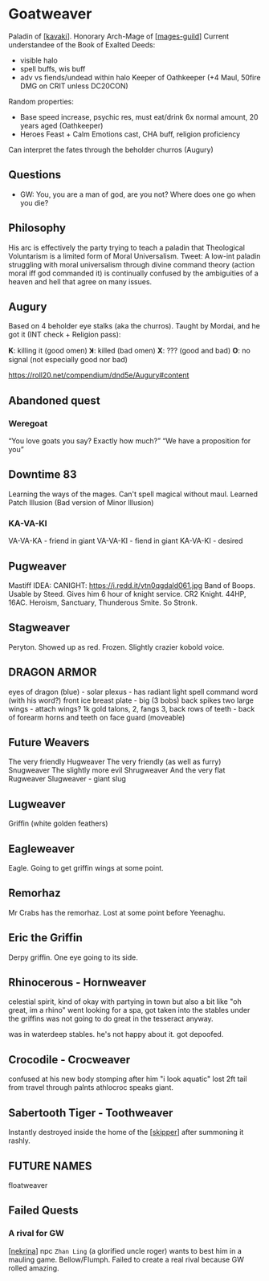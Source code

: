 # Goatweaver
Paladin of [[kavaki]].
Honorary Arch-Mage of [[mages-guild]]
Current understandee of the Book of Exalted Deeds:
- visible halo
- spell buffs, wis buff
- adv vs fiends/undead within halo
Keeper of Oathkeeper (+4 Maul, 50fire DMG on CRIT unless DC20CON)

Random properties:
- Base speed increase, psychic res, must eat/drink 6x normal amount, 20 years aged (Oathkeeper)
- Heroes Feast + Calm Emotions cast, CHA buff, religion proficiency

Can interpret the fates through the beholder churros (Augury)

## Questions
- GW: You, you are a man of god, are you not? Where does one go when you die?

## Philosophy
His arc is effectively the party trying to teach a paladin that Theological Voluntarism is a limited form of Moral Universalism.
Tweet: A low-int paladin struggling with moral universalism through divine command theory (action moral iff god commanded it) is continually confused by the ambiguities of a heaven and hell that agree on many issues.

## Augury
Based on 4 beholder eye stalks (aka the churros). Taught by Mordai, and he got it (INT check + Religion pass):

**K**: killing it (good omen)
**Ʞ**: killed (bad omen)
**X**: ??? (good and bad)
**O**: no signal (not especially good nor bad)

https://roll20.net/compendium/dnd5e/Augury#content

## Abandoned quest
### Weregoat
“You love goats you say? Exactly how much?”
“We have a proposition for you”

## Downtime 83
Learning the ways of the mages.
Can't spell magical without maul.
Learned Patch Illusion (Bad version of Minor Illusion)

### KA-VA-KI
VA-VA-KA - friend in giant
VA-VA-KI - fiend in giant
KA-VA-KI - desired

## Pugweaver
Mastiff
IDEA: CANIGHT: https://i.redd.it/vtn0qgdald061.jpg
Band of Boops. Usable by Steed. Gives him 6 hour of knight service.
CR2 Knight. 44HP, 16AC. Heroism, Sanctuary, Thunderous Smite. So Stronk.

## Stagweaver
Peryton. Showed up as red. Frozen. Slightly crazier kobold voice.

## DRAGON ARMOR
eyes of dragon (blue) - solar plexus - has radiant light spell command word (with his word?)
front ice breast plate - big  (3 bobs)
back spikes
two large wings - attach wings? 1k gold
talons, 2, fangs 3, back rows of teeth - back of forearm
horns and teeth on face guard (moveable)


## Future Weavers
The very friendly Hugweaver
The very friendly (as well as furry) Snugweaver
The slightly more evil Shrugweaver
And the very flat Rugweaver
Slugweaver - giant slug

## Lugweaver
Griffin (white golden feathers)

## Eagleweaver
Eagle. Going to get griffin wings at some point.

## Remorhaz
Mr Crabs has the remorhaz.
Lost at some point before Yeenaghu.

## Eric the Griffin
Derpy griffin. One eye going to its side.

## Rhinocerous - Hornweaver
celestial spirit, kind of okay with partying in town
but also a bit like "oh great, im a rhino"
went looking for a spa, got taken into the stables under the griffins
was not going to do great in the tesseract anyway.

was in waterdeep stables. he's not happy about it.
got depoofed.

## Crocodile - Crocweaver
confused at his new body
stomping after him
"i look aquatic"
lost 2ft tail from travel through palnts
athlocroc
speaks giant.

## Sabertooth Tiger - Toothweaver
Instantly destroyed inside the home of the [[skipper]] after summoning it rashly.

## FUTURE NAMES
floatweaver

## Failed Quests
### A rival for GW
[[nekrina]] npc  `Zhan Ling` (a glorified uncle roger) wants to best him in a mauling game.
Bellow/Flumph. Failed to create a real rival because GW rolled amazing.

[//begin]: # "Autogenerated link references for markdown compatibility"
[kavaki]: ../deities/kavaki "Kavaki"
[mages-guild]: ../factions/mages-guild "Mages Guild"
[skipper]: skipper "The Skipper"
[nekrina]: ../east/nekrina "Nekrina"
[//end]: # "Autogenerated link references"
